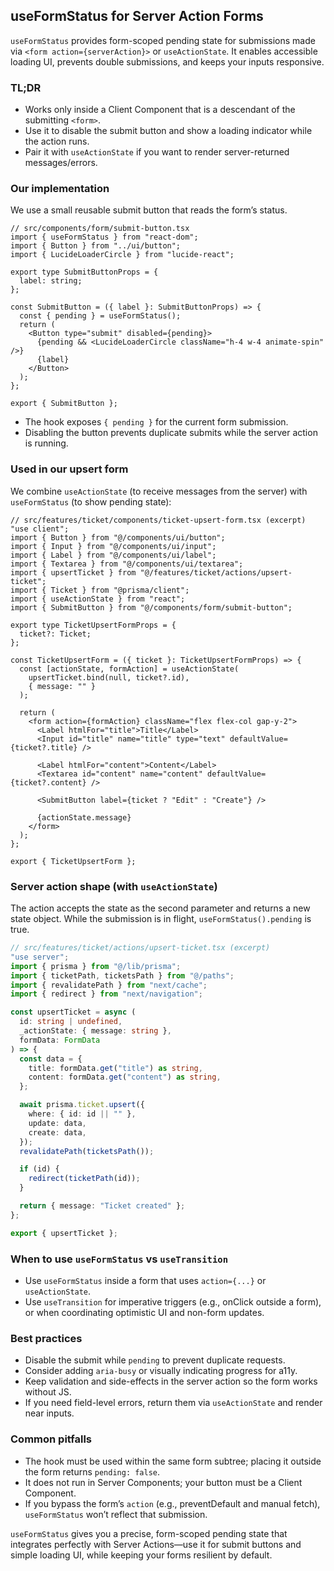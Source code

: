 ## useFormStatus for Server Action Forms

`useFormStatus` provides form-scoped pending state for submissions made via `<form action={serverAction}>` or `useActionState`. It enables accessible loading UI, prevents double submissions, and keeps your inputs responsive.

### TL;DR

- Works only inside a Client Component that is a descendant of the submitting `<form>`.
- Use it to disable the submit button and show a loading indicator while the action runs.
- Pair it with `useActionState` if you want to render server-returned messages/errors.

### Our implementation

We use a small reusable submit button that reads the form’s status.

```tsx
// src/components/form/submit-button.tsx
import { useFormStatus } from "react-dom";
import { Button } from "../ui/button";
import { LucideLoaderCircle } from "lucide-react";

export type SubmitButtonProps = {
  label: string;
};

const SubmitButton = ({ label }: SubmitButtonProps) => {
  const { pending } = useFormStatus();
  return (
    <Button type="submit" disabled={pending}>
      {pending && <LucideLoaderCircle className="h-4 w-4 animate-spin" />}
      {label}
    </Button>
  );
};

export { SubmitButton };
```

- The hook exposes `{ pending }` for the current form submission.
- Disabling the button prevents duplicate submits while the server action is running.

### Used in our upsert form

We combine `useActionState` (to receive messages from the server) with `useFormStatus` (to show pending state):

```tsx
// src/features/ticket/components/ticket-upsert-form.tsx (excerpt)
"use client";
import { Button } from "@/components/ui/button";
import { Input } from "@/components/ui/input";
import { Label } from "@/components/ui/label";
import { Textarea } from "@/components/ui/textarea";
import { upsertTicket } from "@/features/ticket/actions/upsert-ticket";
import { Ticket } from "@prisma/client";
import { useActionState } from "react";
import { SubmitButton } from "@/components/form/submit-button";

export type TicketUpsertFormProps = {
  ticket?: Ticket;
};

const TicketUpsertForm = ({ ticket }: TicketUpsertFormProps) => {
  const [actionState, formAction] = useActionState(
    upsertTicket.bind(null, ticket?.id),
    { message: "" }
  );

  return (
    <form action={formAction} className="flex flex-col gap-y-2">
      <Label htmlFor="title">Title</Label>
      <Input id="title" name="title" type="text" defaultValue={ticket?.title} />

      <Label htmlFor="content">Content</Label>
      <Textarea id="content" name="content" defaultValue={ticket?.content} />

      <SubmitButton label={ticket ? "Edit" : "Create"} />

      {actionState.message}
    </form>
  );
};

export { TicketUpsertForm };
```

### Server action shape (with `useActionState`)

The action accepts the state as the second parameter and returns a new state object. While the submission is in flight, `useFormStatus().pending` is true.

```ts
// src/features/ticket/actions/upsert-ticket.tsx (excerpt)
"use server";
import { prisma } from "@/lib/prisma";
import { ticketPath, ticketsPath } from "@/paths";
import { revalidatePath } from "next/cache";
import { redirect } from "next/navigation";

const upsertTicket = async (
  id: string | undefined,
  _actionState: { message: string },
  formData: FormData
) => {
  const data = {
    title: formData.get("title") as string,
    content: formData.get("content") as string,
  };

  await prisma.ticket.upsert({
    where: { id: id || "" },
    update: data,
    create: data,
  });
  revalidatePath(ticketsPath());

  if (id) {
    redirect(ticketPath(id));
  }

  return { message: "Ticket created" };
};

export { upsertTicket };
```

### When to use `useFormStatus` vs `useTransition`

- Use `useFormStatus` inside a form that uses `action={...}` or `useActionState`.
- Use `useTransition` for imperative triggers (e.g., onClick outside a form), or when coordinating optimistic UI and non-form updates.

### Best practices

- Disable the submit while `pending` to prevent duplicate requests.
- Consider adding `aria-busy` or visually indicating progress for a11y.
- Keep validation and side-effects in the server action so the form works without JS.
- If you need field-level errors, return them via `useActionState` and render near inputs.

### Common pitfalls

- The hook must be used within the same form subtree; placing it outside the form returns `pending: false`.
- It does not run in Server Components; your button must be a Client Component.
- If you bypass the form’s `action` (e.g., preventDefault and manual fetch), `useFormStatus` won’t reflect that submission.

`useFormStatus` gives you a precise, form-scoped pending state that integrates perfectly with Server Actions—use it for submit buttons and simple loading UI, while keeping your forms resilient by default.
